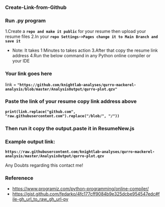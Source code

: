 ### Create-Link-from-Github

### Run .py program 

1.Create a **`repo and make it public`** for your resume then upload your resume files
2.In your **`repo Settings->Pages change it to Main Branch and save it `**
- Note: It takes 1 Minutes to takes action
3.After that copy the resume link address
4.Run the below command in any Python online compiler or your IDE

### Your link goes here
link = **`"https://github.com/knightlab-analyses/qurro-mackerel-analysis/blob/master/AnalysisOutput/qurro-plot.qzv"`**

### Paste the link of your resume copy link address above 

**`print(link.replace("github.com", "raw.githubusercontent.com").replace("/blob/", "/"))`**

### Then run it copy the output.paste it in ResumeNew.js


### Example output link:
**`https://raw.githubusercontent.com/knightlab-analyses/qurro-mackerel-analysis/master/AnalysisOutput/qurro-plot.qzv`**

Any Doubts regarding this contact me!

### Referenece

- https://www.programiz.com/python-programming/online-compiler/
- https://gist.github.com/fedarko/4fc177cff9084b9e325dcbe954547edc#file-gh_url_to_raw_gh_url-py



